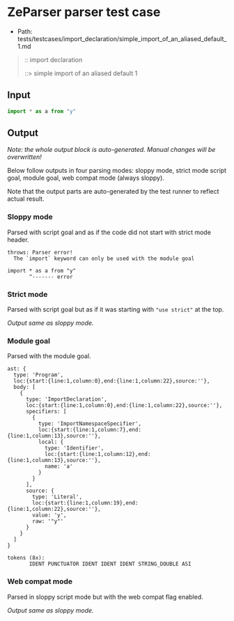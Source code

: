 # ZeParser parser test case

- Path: tests/testcases/import_declaration/simple_import_of_an_aliased_default_1.md

> :: import declaration
>
> ::> simple import of an aliased default 1

## Input

`````js
import * as a from "y"
`````

## Output

_Note: the whole output block is auto-generated. Manual changes will be overwritten!_

Below follow outputs in four parsing modes: sloppy mode, strict mode script goal, module goal, web compat mode (always sloppy).

Note that the output parts are auto-generated by the test runner to reflect actual result.

### Sloppy mode

Parsed with script goal and as if the code did not start with strict mode header.

`````
throws: Parser error!
  The `import` keyword can only be used with the module goal

import * as a from "y"
       ^------- error
`````

### Strict mode

Parsed with script goal but as if it was starting with `"use strict"` at the top.

_Output same as sloppy mode._

### Module goal

Parsed with the module goal.

`````
ast: {
  type: 'Program',
  loc:{start:{line:1,column:0},end:{line:1,column:22},source:''},
  body: [
    {
      type: 'ImportDeclaration',
      loc:{start:{line:1,column:0},end:{line:1,column:22},source:''},
      specifiers: [
        {
          type: 'ImportNamespaceSpecifier',
          loc:{start:{line:1,column:7},end:{line:1,column:13},source:''},
          local: {
            type: 'Identifier',
            loc:{start:{line:1,column:12},end:{line:1,column:13},source:''},
            name: 'a'
          }
        }
      ],
      source: {
        type: 'Literal',
        loc:{start:{line:1,column:19},end:{line:1,column:22},source:''},
        value: 'y',
        raw: '"y"'
      }
    }
  ]
}

tokens (8x):
       IDENT PUNCTUATOR IDENT IDENT IDENT STRING_DOUBLE ASI
`````


### Web compat mode

Parsed in sloppy script mode but with the web compat flag enabled.

_Output same as sloppy mode._
